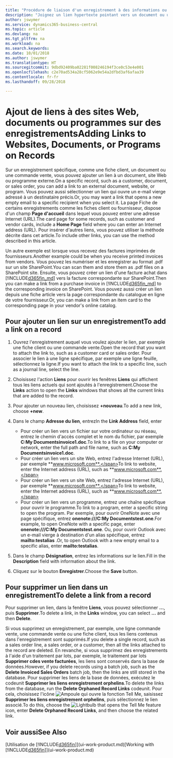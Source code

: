 ```yaml
---
title: "Procédure de liaison d'un enregistrement à des informations ou programmes externes | Microsoft Docs"
description: "Joignez un lien hypertexte pointant vers un document ou un site Web à un enregistrement spécifique, tel qu'une fiche client ou un document."
author: jswymer
ms.service: dynamics365-business-central
ms.topic: article
ms.devlang: na
ms.tgt_pltfrm: na
ms.workload: na
ms.search.keywords: 
ms.date: 10/01/2018
ms.author: jswymer
ms.translationtype: HT
ms.sourcegitcommit: 9dbd92409ba02281f008246194f3ce0c53e4e001
ms.openlocfilehash: c2e70ad534a28cf5062e9e54a2dfbd3af6afaa39
ms.contentlocale: fr-fr
ms.lasthandoff: 09/28/2018

---
```

# <a name="adding-links-to-websites-documents-or-programs-on-records"></a><span data-ttu-id="bd218-103">Ajout de liens à des sites Web, documents ou programmes sur des enregistrements</span><span class="sxs-lookup"><span data-stu-id="bd218-103">Adding Links to Websites, Documents, or Programs on Records</span></span>
<span data-ttu-id="bd218-104">Sur un enregistrement spécifique, comme une fiche client, un document ou une commande vente, vous pouvez ajouter un lien à un document, site Web ou programme externe.</span><span class="sxs-lookup"><span data-stu-id="bd218-104">On a specific record, such as a customer, document, or sales order, you can add a link to an external document, website, or program.</span></span> <span data-ttu-id="bd218-105">Vous pouvez aussi sélectionner un lien qui ouvre un e-mail vierge adressé à un destinataire précis.</span><span class="sxs-lookup"><span data-stu-id="bd218-105">Or, you may want a link that opens a new empty email to a specific recipient when you select it.</span></span> <span data-ttu-id="bd218-106">La page Fiche de certains enregistrements comme les fiches client ou fournisseur, dispose d'un champ **Page d'accueil** dans lequel vous pouvez entrer une adresse Internet (URL).</span><span class="sxs-lookup"><span data-stu-id="bd218-106">The card page for some records, such as customer and vendor cards, include a **Home Page** field where you can enter an Internet address (URL).</span></span> <span data-ttu-id="bd218-107">Pour insérer d'autres liens, vous pouvez utiliser la méthode décrite dans cet article.</span><span class="sxs-lookup"><span data-stu-id="bd218-107">To include other links, you can use the method described in this article.</span></span>

<span data-ttu-id="bd218-108">Un autre exemple est lorsque vous recevez des factures imprimées de fournisseurs.</span><span class="sxs-lookup"><span data-stu-id="bd218-108">Another example could be when you receive printed invoices from vendors.</span></span> <span data-ttu-id="bd218-109">Vous pouvez les numériser et les enregistrer au format .pdf sur un site SharePoint.</span><span class="sxs-lookup"><span data-stu-id="bd218-109">You can scan them and store them as .pdf files on a SharePoint site.</span></span> <span data-ttu-id="bd218-110">Ensuite, vous pouvez créer un lien d'une facture achat dans [!INCLUDE[d365fin_md](includes/d365fin_md.md)] vers la facture correspondante sur SharePoint.</span><span class="sxs-lookup"><span data-stu-id="bd218-110">Then you can make a link from a purchase invoice in [!INCLUDE[d365fin_md](includes/d365fin_md.md)] to the corresponding invoice on  SharePoint.</span></span> <span data-ttu-id="bd218-111">Vous pouvez aussi créer un lien depuis une fiche article vers la page correspondante du catalogue en ligne de votre fournisseur.</span><span class="sxs-lookup"><span data-stu-id="bd218-111">Or, you can make a link from an item card to the corresponding page in your vendor's online catalog.</span></span>

## <a name="to-add-a-link-on-a-record"></a><span data-ttu-id="bd218-112">Pour ajouter un lien sur un enregistrement</span><span class="sxs-lookup"><span data-stu-id="bd218-112">To add a link on a record</span></span>   

1.  <span data-ttu-id="bd218-113">Ouvrez l'enregistrement auquel vous voulez ajouter le lien, par exemple une fiche client ou une commande vente.</span><span class="sxs-lookup"><span data-stu-id="bd218-113">Open the record that you want to attach the link to, such as a customer card or sales order.</span></span> <span data-ttu-id="bd218-114">Pour associer le lien à une ligne spécifique, par exemple une ligne feuille, sélectionnez la ligne.</span><span class="sxs-lookup"><span data-stu-id="bd218-114">If you want to attach the link to a specific line, such as a journal line, select the line.</span></span>  

2.  <span data-ttu-id="bd218-115">Choisissez l'action **Liens** pour ouvrir les fenêtres **Liens** qui affichent tous les liens actuels qui sont ajoutés à l'enregistrement.</span><span class="sxs-lookup"><span data-stu-id="bd218-115">Choose the **Links** action to open the **Links** windows that shows all the current links that are added to the record.</span></span>

3. <span data-ttu-id="bd218-116">Pour ajouter un nouveau lien, choisissez **+nouveau**.</span><span class="sxs-lookup"><span data-stu-id="bd218-116">To add a new link, choose **+new**.</span></span>

4.  <span data-ttu-id="bd218-117">Dans le champ **Adresse du lien**, entrez</span><span class="sxs-lookup"><span data-stu-id="bd218-117">In the **Link Address** field, enter</span></span>

    -   <span data-ttu-id="bd218-118">Pour créer un lien vers un fichier sur votre ordinateur ou réseau, entrez le chemin d'accès complet et le nom du fichier, par exemple **C:My Documentsinvoice1.doc**.</span><span class="sxs-lookup"><span data-stu-id="bd218-118">To link to a file on your computer or network, enter the full path and file name, such as  **C:My Documentsinvoice1.doc**.</span></span>
    -   <span data-ttu-id="bd218-119">Pour créer un lien vers un site Web, entrez l'adresse Internet (URL), par exemple **www.microsoft.com**.</span><span class="sxs-lookup"><span data-stu-id="bd218-119">To link to website, enter the Internet address (URL), such as **www.microsoft.com**.</span></span>
    -   <span data-ttu-id="bd218-120">Pour créer un lien vers un site Web, entrez l'adresse Internet (URL), par exemple **www.microsoft.com**.</span><span class="sxs-lookup"><span data-stu-id="bd218-120">To link to website, enter the Internet address (URL), such as **www.microsoft.com**.</span></span>
    -   <span data-ttu-id="bd218-121">Pour créer un lien vers un programme, entrez une chaîne spécifique pour ouvrir le programme.</span><span class="sxs-lookup"><span data-stu-id="bd218-121">To link to a program, enter a specific string to open the program.</span></span> <span data-ttu-id="bd218-122">Par exemple, pour ouvrir OneNote avec une page spécifique, entrez **onenote:///C:My Documentstest.one**.</span><span class="sxs-lookup"><span data-stu-id="bd218-122">For example, to open OneNote with a specific page, enter **onenote:///C:My Documentstest.one**.</span></span> <span data-ttu-id="bd218-123">Ou, pour ouvrir Outlook avec un e-mail vierge à destination d'un alias spécifique, entrez **mailto:testalias** .</span><span class="sxs-lookup"><span data-stu-id="bd218-123">Or, to open Outlook with a new empty email to a specific alias, enter **mailto:testalias**.</span></span>  

5.  <span data-ttu-id="bd218-124">Dans le champ **Désignation**, entrez les informations sur le lien.</span><span class="sxs-lookup"><span data-stu-id="bd218-124">Fill in the **Description** field with information about the link.</span></span>  

6.  <span data-ttu-id="bd218-125">Cliquez sur le bouton **Enregistrer**.</span><span class="sxs-lookup"><span data-stu-id="bd218-125">Choose the **Save** button.</span></span>  

## <a name="to-delete-a-link-from-a-record"></a><span data-ttu-id="bd218-126">Pour supprimer un lien dans un enregistrement</span><span class="sxs-lookup"><span data-stu-id="bd218-126">To delete a link from a record</span></span>  

<span data-ttu-id="bd218-127">Pour supprimer un lien, dans la fenêtre **Liens**, vous pouvez sélectionner **…**, puis **Supprimer**.</span><span class="sxs-lookup"><span data-stu-id="bd218-127">To delete a link, in the **Links** window, you can select **...** and then **Delete**.</span></span>

<span data-ttu-id="bd218-128">Si vous supprimez un enregistrement, par exemple, une ligne commande vente, une commande vente ou une fiche client, tous les liens contenus dans l'enregistrement sont supprimés.</span><span class="sxs-lookup"><span data-stu-id="bd218-128">If you delete a single record, such as a sales order line, a sales order, or a customer, then all the links attached to the record are deleted.</span></span> <span data-ttu-id="bd218-129">En revanche, si vous supprimez des enregistrements à l'aide d'un traitement par lots, par exemple, le traitement par lots **Supprimer cdes vente facturées**, les liens sont conservés dans la base de données.</span><span class="sxs-lookup"><span data-stu-id="bd218-129">However, if you delete records using a batch job, such as the **Delete Invoiced Sales Orders** batch job, then the links are still stored in the database.</span></span> <span data-ttu-id="bd218-130">Pour supprimer les liens de la base de données, exécutez le codeunit **Supprimer les liens enregistrement orphelins**.</span><span class="sxs-lookup"><span data-stu-id="bd218-130">To delete the links from the database, run the **Delete Orphaned Record Links** codeunit.</span></span> <span data-ttu-id="bd218-131">Pour cela, choisissez l'icône ![Ampoule qui ouvre la fonction Tell Me](media/ui-search/search_small.png "Dites-moi ce que vous voulez faire"), saisissez **Supprimer les liens enregistrement orphelins**, puis sélectionnez le lien associé.</span><span class="sxs-lookup"><span data-stu-id="bd218-131">To do this, choose the ![Lightbulb that opens the Tell Me feature](media/ui-search/search_small.png "Tell me what you want to do") icon, enter **Delete Orphaned Record Links**, and then choose the related link.</span></span>   

<!-- ### To run delete orphaned record links  

1.  Choose the ![Lightbulb that opens the Tell Me feature](media/ui-search/search_small.png "Tell me what you want to do") icon, enter **Data Deletion**, and then choose the related link.  

2.  In the **Data Deletion** window, choose **Tasks**, and then choose **Delete Orphaned Record Links**.  -->

## <a name="see-also"></a><span data-ttu-id="bd218-132">Voir aussi</span><span class="sxs-lookup"><span data-stu-id="bd218-132">See Also</span></span>  
<span data-ttu-id="bd218-133">[Utilisation de [!INCLUDE[d365fin](includes/d365fin_md.md)]](ui-work-product.md)</span><span class="sxs-lookup"><span data-stu-id="bd218-133">[Working with [!INCLUDE[d365fin](includes/d365fin_md.md)]](ui-work-product.md)</span></span>  

